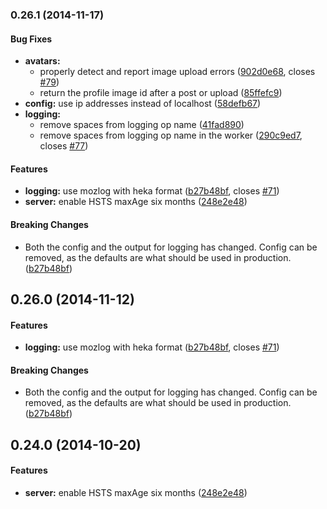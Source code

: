 <a name="0.26.1"></a>
### 0.26.1 (2014-11-17)


#### Bug Fixes

* **avatars:**
  * properly detect and report image upload errors ([902d0e68](mozilla/fxa-profile-server/commit/902d0e68cac6292acfeb8ed61f5708616a785532), closes [#79](mozilla/fxa-profile-server/issues/79))
  * return the profile image id after a post or upload ([85ffefc9](mozilla/fxa-profile-server/commit/85ffefc9d027b08fa923f2d23ff06a7e1153e31b))
* **config:** use ip addresses instead of localhost ([58defb67](mozilla/fxa-profile-server/commit/58defb67d921bce98001285b153ab7178d51245c))
* **logging:**
  * remove spaces from logging op name ([41fad890](mozilla/fxa-profile-server/commit/41fad890dbbb779d0f7b871067a9f6bd5d56cd5c))
  * remove spaces from logging op name in the worker ([290c9ed7](mozilla/fxa-profile-server/commit/290c9ed785dc14ed27936c217132582545c73af0), closes [#77](mozilla/fxa-profile-server/issues/77))


#### Features

* **logging:** use mozlog with heka format ([b27b48bf](mozilla/fxa-profile-server/commit/b27b48bf6116c86353f1523be91d6964a7fb48fd), closes [#71](mozilla/fxa-profile-server/issues/71))
* **server:** enable HSTS maxAge six months ([248e2e48](mozilla/fxa-profile-server/commit/248e2e48f86eaa9e053d26b599f0db2752be7e6c))


#### Breaking Changes

* Both the config and the output for logging has changed.
    Config can be removed, as the defaults are what should be used in
    production.
 ([b27b48bf](mozilla/fxa-profile-server/commit/b27b48bf6116c86353f1523be91d6964a7fb48fd))


<a name="0.26.0"></a>
## 0.26.0 (2014-11-12)


#### Features

* **logging:** use mozlog with heka format ([b27b48bf](mozilla/fxa-profile-server/commit/b27b48bf6116c86353f1523be91d6964a7fb48fd), closes [#71](mozilla/fxa-profile-server/issues/71))


#### Breaking Changes

* Both the config and the output for logging has changed.
    Config can be removed, as the defaults are what should be used in
    production.
 ([b27b48bf](mozilla/fxa-profile-server/commit/b27b48bf6116c86353f1523be91d6964a7fb48fd))


<a name="0.24.0"></a>
## 0.24.0 (2014-10-20)


#### Features

* **server:** enable HSTS maxAge six months ([248e2e48](mozilla/fxa-profile-server/commit/248e2e48f86eaa9e053d26b599f0db2752be7e6c))

